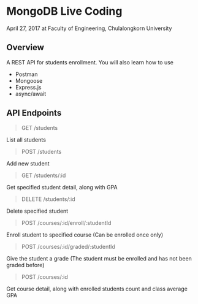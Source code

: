 # MongoDB Live Coding
April 27, 2017 at Faculty of Engineering, Chulalongkorn University

## Overview
A REST API for students enrollment. You will also learn how to use
- Postman
- Mongoose
- Express.js
- async/await

## API Endpoints
> GET /students

List all students

> POST /students

Add new student

> GET /students/:id

Get specified student detail, along with GPA

> DELETE /students/:id

Delete specified student

> POST /courses/:id/enroll/:studentId

Enroll student to specified course (Can be enrolled once only)

> POST /courses/:id/graded/:studentId

Give the student a grade (The student must be enrolled and has not been graded before)

> POST /courses/:id

Get course detail, along with enrolled students count and class average GPA
